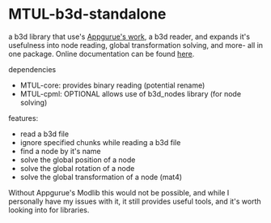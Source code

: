 # MTUL-b3d-standalone
a b3d library that use's [Appgurue's work](https://github.com/appgurueu/modlib), a b3d reader, and expands it's usefulness into node reading, global transformation solving, 
and more- all in one package. Online documentation can be found [here](https://minetest-unification-library.github.io/MTUL-b3d-standalone/). 

dependencies 
* MTUL-core: provides binary reading (potential rename)
* MTUL-cpml: OPTIONAL allows use of b3d_nodes library (for node solving)

features: 
* read a b3d file
* ignore specified chunks while reading a b3d file
* find a node by it's name
* solve the global position of a node
* solve the global rotation of a node
* solve the global transformation of a node (mat4)

Without Appgurue's Modlib this would not be possible, and while I personally have my issues with it, it still provides useful tools, and it's worth looking into for libraries.
